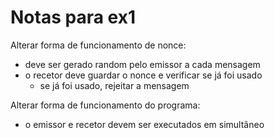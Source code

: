 # Notas para ex1

Alterar forma de funcionamento de nonce:

- deve ser gerado random pelo emissor a cada mensagem
- o recetor deve guardar o nonce e verificar se já foi usado
    - se já foi usado, rejeitar a mensagem

Alterar forma de funcionamento do programa:

- o emissor e recetor devem ser executados em simultâneo